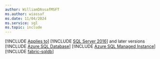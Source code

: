 ```yaml
---
author: WilliamDAssafMSFT
ms.author: wiassaf
ms.date: 11/04/2024
ms.service: sql
ms.topic: include
---
```


[!INCLUDE [Applies to](../../includes/applies-md.md)] [!INCLUDE [SQL Server 2016](_ss2016.md)] and later versions [!INCLUDE [Azure SQL Database](_asdb.md)] [!INCLUDE [Azure SQL Managed Instance](_asmi.md)] [!INCLUDE [fabric-sqldb](_fabric-sqldb.md)]
